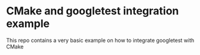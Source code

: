 # CMake and googletest integration example

This repo contains a very basic example on how to integrate googletest with CMake
